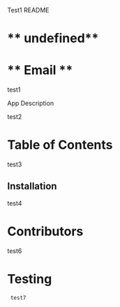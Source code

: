 
Test1 README 

# ** undefined** 

# ** Email **

   test1 

 App Description 

   test2 

# Table of Contents 

   test3 

## Installation 

   test4 

# Contributors 

   test6 

# Testing 

     test7 

   